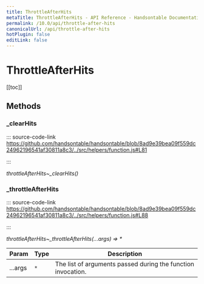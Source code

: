 ```yaml
---
title: ThrottleAfterHits
metaTitle: ThrottleAfterHits - API Reference - Handsontable Documentation
permalink: /10.0/api/throttle-after-hits
canonicalUrl: /api/throttle-after-hits
hotPlugin: false
editLink: false
---
```


# ThrottleAfterHits

[[toc]]
## Methods

### _clearHits
  
::: source-code-link https://github.com/handsontable/handsontable/blob/8ad9e39bea09f559dc24962196541af30811a8c3/../src/helpers/function.js#L81

:::

_throttleAfterHits~\_clearHits()_



### _throttleAfterHits
  
::: source-code-link https://github.com/handsontable/handsontable/blob/8ad9e39bea09f559dc24962196541af30811a8c3/../src/helpers/function.js#L88

:::

_throttleAfterHits~\_throttleAfterHits(...args) ⇒ \*_


| Param | Type | Description |
| --- | --- | --- |
| ...args | `*` | The list of arguments passed during the function invocation. |



